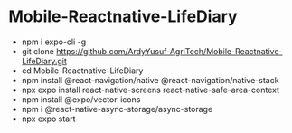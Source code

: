 # Mobile-Reactnative-LifeDiary


- npm i expo-cli -g
- git clone https://github.com/ArdyYusuf-AgriTech/Mobile-Reactnative-LifeDiary.git
- cd Mobile-Reactnative-LifeDiary
- npm install @react-navigation/native @react-navigation/native-stack
- npx expo install react-native-screens react-native-safe-area-context
- npm install @expo/vector-icons
- npm i @react-native-async-storage/async-storage
- npx expo start
